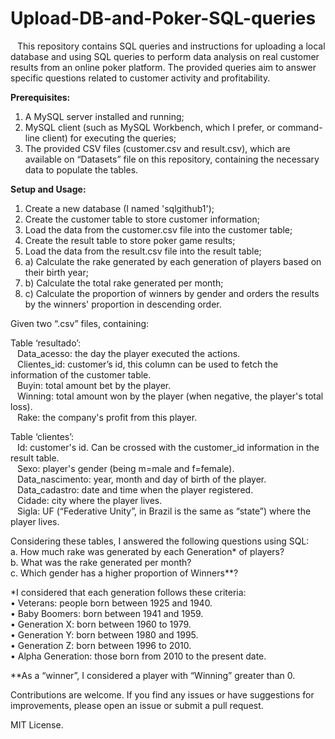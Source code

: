 # Upload-DB-and-Poker-SQL-queries  
  &ensp; This repository contains SQL queries and instructions for uploading a local database and using SQL queries to perform data analysis on real customer results from an online poker platform. The provided queries aim to answer specific questions related to customer activity and profitability.  
  
  
<b>Prerequisites:</b>   
  1. A MySQL server installed and running;
  2. MySQL client (such as MySQL Workbench, which I prefer, or command-line client) for executing the queries;
  3. The provided CSV files (customer.csv and result.csv), which are available on “Datasets” file on this repository, containing the necessary data to populate the tables.  

<b>Setup and Usage:</b>  
1.	Create a new database (I named 'sqlgithub1');
2.	Create the customer table to store customer information;
3.	Load the data from the customer.csv file into the customer table;
4.	Create the result table to store poker game results;
5.	Load the data from the result.csv file into the result table;
6.	a) Calculate the rake generated by each generation of players based on their birth year;
7.	b) Calculate the total rake generated per month;
8.	c) Calculate the proportion of winners by gender and orders the results by the winners' proportion in descending order.
   
Given two “.csv” files, containing:  

Table ‘resultado’:  
&ensp;   Data_acesso: the day the player executed the actions.  
&ensp;   Clientes_id: customer’s id, this column can be used to fetch the information of the customer table.  
&ensp;   Buyin: total amount bet by the player.  
&ensp;   Winning: total amount won by the player (when negative, the player's total loss).  
&ensp;   Rake: the company's profit from this player.  

Table ‘clientes’:  
&ensp;   Id: customer's id. Can be crossed with the customer_id information in the result table.  
&ensp;   Sexo: player's gender (being m=male and f=female).  
&ensp;   Data_nascimento: year, month and day of birth of the player.  
&ensp;   Data_cadastro: date and time when the player registered.  
&ensp;   Cidade: city where the player lives.  
&ensp;   Sigla: UF (“Federative Unity”, in Brazil is the same as “state”) where the player lives.    

Considering these tables, I answered the following questions using SQL:  
  a. How much rake was generated by each Generation* of players?  
  b. What was the rake generated per month?  
  c. Which gender has a higher proportion of Winners**?  

*I considered that each generation follows these criteria:  
  • Veterans: people born between 1925 and 1940.  
  • Baby Boomers: born between 1941 and 1959.  
  • Generation X: born between 1960 to 1979.  
  • Generation Y: born between 1980 and 1995.  
  • Generation Z: born between 1996 to 2010.  
  • Alpha Generation: those born from 2010 to the present date.  

**As a “winner”, I considered a player with “Winning” greater than 0.

Contributions are welcome. If you find any issues or have suggestions for improvements, please open an issue or submit a pull request.  

MIT License.
